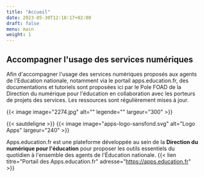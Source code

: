 ```yaml
---
title: "Accueil"
date: 2023-05-30T12:18:17+02:00
draft: false
menu: main
weight: 1
---
```


## Accompagner l'usage des services numériques
 
Afin d'accompagner l'usage des services numériques proposés aux agents de l'Education nationale, notamment via le portail apps.education.fr, des documentations et tutoriels sont proposées ici par le Pole FOAD de la Direction du numérique pour l'éducation en collaboration avec les porteurs de projets des services.
Les ressources sont régulièrement mises à jour.  
  
{{< image image="2274.jpg" alt="" legende="" largeur="300" >}}  

  
{{< sautdeligne >}} 
{{< image image="apps-logo-sansfond.svg" alt="Logo Apps" largeur="240" >}}  

Apps.education.fr est une plateforme développée au sein de la <b>Direction du numérique pour l'éducation</b> pour proposer les outils essentiels du quotidien à l'ensemble des agents de l'Éducation nationale. 
{{< lien titre="Portail des Apps.education.fr" adresse="https://apps.education.fr" >}}  

 


